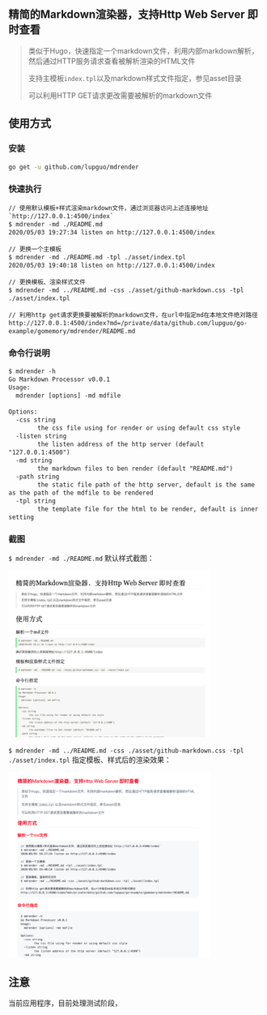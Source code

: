 ## 精简的Markdown渲染器，支持Http Web Server 即时查看
> 类似于Hugo，快速指定一个markdown文件，利用内部markdown解析，然后通过HTTP服务请求查看被解析渲染的HTML文件
>
> 支持主模板`index.tpl`以及markdown样式文件指定，参见asset目录
>
> 可以利用HTTP GET请求更改需要被解析的markdown文件

## 使用方式

### 安装
```bash
go get -u github.com/lupguo/mdrender
```

### 快速执行
```
// 使用默认模板+样式渲染markdown文件，通过浏览器访问上述连接地址`http://127.0.0.1:4500/index`
$ mdrender -md ./README.md                                 
2020/05/03 19:27:34 listen on http://127.0.0.1:4500/index

// 更换一个主模板
$ mdrender -md ./README.md -tpl ./asset/index.tpl                                  
2020/05/03 19:40:18 listen on http://127.0.0.1:4500/index

// 更换模板、渲染样式文件
$ mdrender -md ../README.md -css ./asset/github-markdown.css -tpl ./asset/index.tpl

// 利用http get请求更换要被解析的markdown文件，在url中指定md在本地文件绝对路径
http://127.0.0.1:4500/index?md=/private/data/github.com/lupguo/go-example/gomemory/mdrender/README.md
```

### 命令行说明
```
$ mdrender -h         
Go Markdown Processor v0.0.1
Usage:
  mdrender [options] -md mdfile

Options:
  -css string
        the css file using for render or using default css style
  -listen string
        the listen address of the http server (default "127.0.0.1:4500")
  -md string
        the markdown files to ben render (default "README.md")
  -path string
        the static file path of the http server, default is the same as the path of the mdfile to be rendered
  -tpl string
        the template file for the html to be render, default is inner setting
```

### 截图
`$ mdrender -md ./README.md` 默认样式截图：

<img src="./asset/screen-shot.jpg" width="400"/>

`$ mdrender -md ../README.md -css ./asset/github-markdown.css -tpl ./asset/index.tpl` 指定模板、样式后的渲染效果：

<img src="./asset/screen-shot-2.jpg" width="400"/>

## 注意
当前应用程序，目前处理测试阶段，
